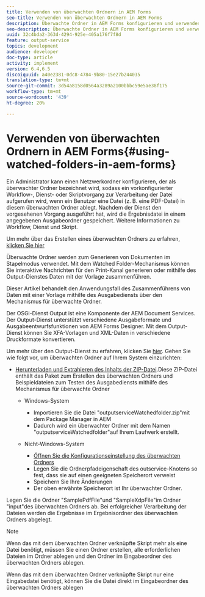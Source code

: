 ```yaml
---
title: Verwenden von überwachten Ordnern in AEM Forms
seo-title: Verwenden von überwachten Ordnern in AEM Forms
description: Überwachte Ordner in AEM Forms konfigurieren und verwenden
seo-description: Überwachte Ordner in AEM Forms konfigurieren und verwenden
uuid: 32c4bda2-363d-4294-925e-405a176f7f8d
feature: output-service
topics: development
audience: developer
doc-type: article
activity: implement
version: 6.4,6.5
discoiquuid: a40e2381-0dc8-4784-9b80-15e27b244035
translation-type: tm+mt
source-git-commit: 3d54a8158d0564a3289a2100bbbc59e5ae38f175
workflow-type: tm+mt
source-wordcount: '439'
ht-degree: 20%

---
```



# Verwenden von überwachten Ordnern in AEM Forms{#using-watched-folders-in-aem-forms}

Ein Administrator kann einen Netzwerkordner konfigurieren, der als überwachter Ordner bezeichnet wird, sodass ein vorkonfigurierter Workflow-, Dienst- oder Skriptvorgang zur Verarbeitung der Datei aufgerufen wird, wenn ein Benutzer eine Datei (z. B. eine PDF-Datei) in diesem überwachten Ordner ablegt. Nachdem der Dienst den vorgesehenen Vorgang ausgeführt hat, wird die Ergebnisdatei in einem angegebenen Ausgabeordner gespeichert. Weitere Informationen zu Workflow, Dienst und Skript.

Um mehr über das Erstellen eines überwachten Ordners zu erfahren, [klicken Sie hier](https://helpx.adobe.com/experience-manager/6-4/forms/using/Creating-Configure-watched-folder.html)

Überwachte Ordner werden zum Generieren von Dokumenten im Stapelmodus verwendet. Mit dem Watched Folder-Mechanismus können Sie interaktive Nachrichten für den Print-Kanal generieren oder mithilfe des Output-Dienstes Daten mit der Vorlage zusammenführen.

Dieser Artikel behandelt den Anwendungsfall des Zusammenführens von Daten mit einer Vorlage mithilfe des Ausgabediensts über den Mechanismus für überwachte Ordner.

Der OSGi-Dienst Output ist eine Komponente der AEM Document Services. Der Output-Dienst unterstützt verschiedene Ausgabeformate und Ausgabeentwurfsfunktionen von AEM Forms Designer. Mit dem Output-Dienst können Sie XFA-Vorlagen und XML-Daten in verschiedene Druckformate konvertieren.

Um mehr über den Output-Dienst zu erfahren, klicken Sie [hier](https://helpx.adobe.com/aem-forms/6/output-service.html).
Gehen Sie wie folgt vor, um überwachten Ordner auf Ihrem System einzurichten:
* [Herunterladen und Extrahieren des Inhalts der ZIP-Datei](assets/outputservicewatchedfolderkt.zip).Diese ZIP-Datei enthält das Paket zum Erstellen des überwachten Ordners und Beispieldateien zum Testen des Ausgabediensts mithilfe des Mechanismus für überwachte Ordner
   * Windows-System

      * Importieren Sie die Datei &quot;outputserviceWatchedfolder.zip&quot;mit dem Package Manager in AEM
      * Dadurch wird ein überwachter Ordner mit dem Namen &quot;outputserviceWatchedfolder&quot;auf Ihrem Laufwerk erstellt.
   * Nicht-Windows-System
      * [Öffnen Sie die Konfigurationseinstellung des überwachten Ordners](http://localhost:4502/crx/de/index.jsp#/etc/fd/watchfolder/config/outputservice)
      * Legen Sie die Ordnerpfadeigenschaft des outservice-Knotens so fest, dass sie auf einen geeigneten Speicherort verweist
      * Speichern Sie Ihre Änderungen
      * Der oben erwähnte Speicherort ist Ihr überwachter Ordner.

Legen Sie die Ordner &quot;SamplePdfFile&quot;und &quot;SampleXdpFile&quot;im Ordner &quot;input&quot;des überwachten Ordners ab. Bei erfolgreicher Verarbeitung der Dateien werden die Ergebnisse im Ergebnisordner des überwachten Ordners abgelegt.


>[!NOTE]
>
>Wenn das mit dem überwachten Ordner verknüpfte Skript mehr als eine Datei benötigt, müssen Sie einen Ordner erstellen, alle erforderlichen Dateien im Ordner ablegen und den Ordner im Eingabeordner des überwachten Ordners ablegen.
>
>Wenn das mit dem überwachten Ordner verknüpfte Skript nur eine Eingabedatei benötigt, können Sie die Datei direkt im Eingabeordner des überwachten Ordners ablegen

